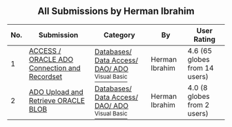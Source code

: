 ﻿<div align="center">

## All Submissions by Herman Ibrahim

</div>

No.  | Submission | Category | By   | User Rating
---- | ---------- | -------- | ---- | -----------
1 | [ACCESS / ORACLE ADO Connection and Recordset<br />](https://github.com/Planet-Source-Code/herman-ibrahim-access-oracle-ado-connection-and-recordset__1-6321) | [Databases/ Data Access/ DAO/ ADO<br /><sup>Visual Basic</sup>](../ByCategory/databases-data-access-dao-ado__1-6.md) | Herman Ibrahim | 4.6 (65 globes from 14 users)
2 | [ADO Upload and Retrieve ORACLE BLOB<br />](https://github.com/Planet-Source-Code/herman-ibrahim-ado-upload-and-retrieve-oracle-blob__1-6319) | [Databases/ Data Access/ DAO/ ADO<br /><sup>Visual Basic</sup>](../ByCategory/databases-data-access-dao-ado__1-6.md) | Herman Ibrahim | 4.0 (8 globes from 2 users)
